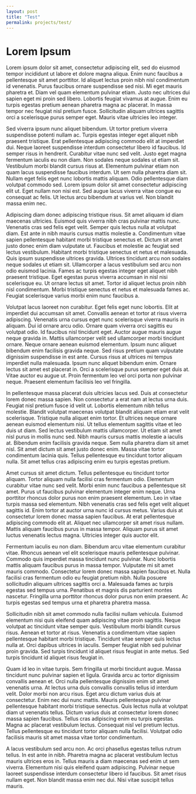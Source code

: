 ```yaml
--- 
layout: post 
title: "Test" 
permalink: projects/test/
--- 
```


# Lorem Ipsum

Lorem ipsum dolor sit amet, consectetur adipiscing elit, sed do eiusmod tempor incididunt ut labore et dolore magna aliqua. Enim nunc faucibus a pellentesque sit amet porttitor. Id aliquet lectus proin nibh nisl condimentum id venenatis. Purus faucibus ornare suspendisse sed nisi. Mi eget mauris pharetra et. Diam vel quam elementum pulvinar etiam. Justo nec ultrices dui sapien eget mi proin sed libero. Lobortis feugiat vivamus at augue. Enim eu turpis egestas pretium aenean pharetra magna ac placerat. In massa tempor nec feugiat nisl pretium fusce. Sollicitudin aliquam ultrices sagittis orci a scelerisque purus semper eget. Mauris vitae ultricies leo integer.

Sed viverra ipsum nunc aliquet bibendum. Ut tortor pretium viverra suspendisse potenti nullam ac. Turpis egestas integer eget aliquet nibh praesent tristique. Erat pellentesque adipiscing commodo elit at imperdiet dui. Neque laoreet suspendisse interdum consectetur libero id faucibus. Id semper risus in hendrerit. Curabitur vitae nunc sed velit. Justo eget magna fermentum iaculis eu non diam. Non sodales neque sodales ut etiam sit. Vestibulum morbi blandit cursus risus at. Elementum pulvinar etiam non quam lacus suspendisse faucibus interdum. Ut sem nulla pharetra diam sit. Nullam eget felis eget nunc lobortis mattis aliquam. Odio pellentesque diam volutpat commodo sed. Lorem ipsum dolor sit amet consectetur adipiscing elit ut. Eget nullam non nisi est. Sed augue lacus viverra vitae congue eu consequat ac felis. Ut lectus arcu bibendum at varius vel. Non blandit massa enim nec.

Adipiscing diam donec adipiscing tristique risus. Sit amet aliquam id diam maecenas ultricies. Euismod quis viverra nibh cras pulvinar mattis nunc. Venenatis cras sed felis eget velit. Semper quis lectus nulla at volutpat diam. Est ante in nibh mauris cursus mattis molestie a. Condimentum vitae sapien pellentesque habitant morbi tristique senectus et. Dictum sit amet justo donec enim diam vulputate ut. Faucibus et molestie ac feugiat sed lectus vestibulum. Habitant morbi tristique senectus et netus et malesuada. Quis ipsum suspendisse ultrices gravida. Ultrices tincidunt arcu non sodales neque sodales ut etiam sit. Ullamcorper a lacus vestibulum sed arcu non odio euismod lacinia. Fames ac turpis egestas integer eget aliquet nibh praesent tristique. Eget egestas purus viverra accumsan in nisl nisi scelerisque eu. Ut ornare lectus sit amet. Tortor id aliquet lectus proin nibh nisl condimentum. Morbi tristique senectus et netus et malesuada fames ac. Feugiat scelerisque varius morbi enim nunc faucibus a.

Volutpat lacus laoreet non curabitur. Eget felis eget nunc lobortis. Elit at imperdiet dui accumsan sit amet. Convallis aenean et tortor at risus viverra adipiscing. Venenatis urna cursus eget nunc scelerisque viverra mauris in aliquam. Dui id ornare arcu odio. Ornare quam viverra orci sagittis eu volutpat odio. Id faucibus nisl tincidunt eget. Auctor augue mauris augue neque gravida in. Mattis ullamcorper velit sed ullamcorper morbi tincidunt ornare. Neque ornare aenean euismod elementum. Ipsum nunc aliquet bibendum enim facilisis gravida neque. Sed risus pretium quam vulputate dignissim suspendisse in est ante. Cursus risus at ultrices mi tempus imperdiet nulla malesuada. Ipsum nunc aliquet bibendum enim. Ornare lectus sit amet est placerat in. Orci a scelerisque purus semper eget duis at. Vitae auctor eu augue ut. Proin fermentum leo vel orci porta non pulvinar neque. Praesent elementum facilisis leo vel fringilla.

In pellentesque massa placerat duis ultricies lacus sed. Duis at consectetur lorem donec massa sapien. Non consectetur a erat nam at lectus urna duis. Feugiat nisl pretium fusce id velit ut. Lobortis elementum nibh tellus molestie. Blandit volutpat maecenas volutpat blandit aliquam etiam erat velit scelerisque. Tristique nulla aliquet enim tortor. Et ultrices neque ornare aenean euismod elementum nisi. Ut tellus elementum sagittis vitae et leo duis ut diam. Sed lectus vestibulum mattis ullamcorper. Ut etiam sit amet nisl purus in mollis nunc sed. Nibh mauris cursus mattis molestie a iaculis at. Bibendum enim facilisis gravida neque. Sem nulla pharetra diam sit amet nisl. Sit amet dictum sit amet justo donec enim. Massa vitae tortor condimentum lacinia quis. Tellus pellentesque eu tincidunt tortor aliquam nulla. Sit amet tellus cras adipiscing enim eu turpis egestas pretium.

Amet cursus sit amet dictum. Tellus pellentesque eu tincidunt tortor aliquam. Tortor aliquam nulla facilisi cras fermentum odio. Elementum curabitur vitae nunc sed velit. Morbi enim nunc faucibus a pellentesque sit amet. Purus ut faucibus pulvinar elementum integer enim neque. Urna porttitor rhoncus dolor purus non enim praesent elementum. Leo in vitae turpis massa sed elementum. Nibh venenatis cras sed felis eget velit aliquet sagittis id. Enim tortor at auctor urna nunc id cursus metus. Varius duis at consectetur lorem donec massa sapien faucibus. At erat pellentesque adipiscing commodo elit at. Aliquet nec ullamcorper sit amet risus nullam. Mattis aliquam faucibus purus in massa tempor. Aliquam purus sit amet luctus venenatis lectus magna. Ultricies integer quis auctor elit.

Fermentum iaculis eu non diam. Bibendum arcu vitae elementum curabitur vitae. Rhoncus aenean vel elit scelerisque mauris pellentesque pulvinar. Commodo quis imperdiet massa tincidunt nunc pulvinar. Nunc lobortis mattis aliquam faucibus purus in massa tempor. Vulputate mi sit amet mauris commodo. Consectetur lorem donec massa sapien faucibus et. Nulla facilisi cras fermentum odio eu feugiat pretium nibh. Nulla posuere sollicitudin aliquam ultrices sagittis orci a. Malesuada fames ac turpis egestas sed tempus urna. Penatibus et magnis dis parturient montes nascetur. Fringilla urna porttitor rhoncus dolor purus non enim praesent. Ac turpis egestas sed tempus urna et pharetra pharetra massa.

Sollicitudin nibh sit amet commodo nulla facilisi nullam vehicula. Euismod elementum nisi quis eleifend quam adipiscing vitae proin sagittis. Neque volutpat ac tincidunt vitae semper quis. Vestibulum morbi blandit cursus risus. Aenean et tortor at risus. Venenatis a condimentum vitae sapien pellentesque habitant morbi tristique. Tincidunt vitae semper quis lectus nulla at. Orci dapibus ultrices in iaculis. Semper feugiat nibh sed pulvinar proin gravida. Sed turpis tincidunt id aliquet risus feugiat in ante metus. Sed turpis tincidunt id aliquet risus feugiat in.

Quam id leo in vitae turpis. Sem fringilla ut morbi tincidunt augue. Massa tincidunt nunc pulvinar sapien et ligula. Gravida arcu ac tortor dignissim convallis aenean et. Orci nulla pellentesque dignissim enim sit amet venenatis urna. At lectus urna duis convallis convallis tellus id interdum velit. Dolor morbi non arcu risus. Eget arcu dictum varius duis at consectetur. Enim nec dui nunc mattis. Mauris pellentesque pulvinar pellentesque habitant morbi tristique senectus. Quis lectus nulla at volutpat diam ut venenatis tellus. Dictum varius duis at consectetur lorem donec massa sapien faucibus. Tellus cras adipiscing enim eu turpis egestas. Magna ac placerat vestibulum lectus. Consequat nisl vel pretium lectus. Tellus pellentesque eu tincidunt tortor aliquam nulla facilisi. Volutpat odio facilisis mauris sit amet massa vitae tortor condimentum.

A lacus vestibulum sed arcu non. Ac orci phasellus egestas tellus rutrum tellus. In est ante in nibh. Pharetra magna ac placerat vestibulum lectus mauris ultrices eros in. Tellus mauris a diam maecenas sed enim ut sem viverra. Elementum nisi quis eleifend quam adipiscing. Pulvinar neque laoreet suspendisse interdum consectetur libero id faucibus. Sit amet risus nullam eget. Non blandit massa enim nec dui. Nisi vitae suscipit tellus mauris.